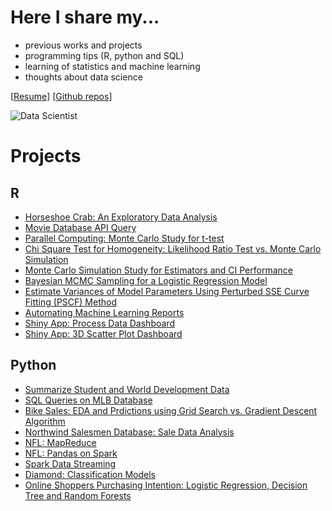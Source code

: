 # Here I share my...

- previous works and projects
- programming tips (R, python and SQL)
- learning of statistics and machine learning 
- thoughts about data science

[[Resume](https://profile.indeed.com/p/chienlanh-tkm9w32)] [[Github repos](https://github.com/chsueh2?tab=repositories)]

![Data Scientist](https://i.redd.it/p6va3hrtmvr71.jpg)

# Projects

## R

- [Horseshoe Crab: An Exploratory Data Analysis](https://github.com/chsueh2/Horseshoe_Crab_EDA)
- [Movie Database API Query](https://github.com/chsueh2/Movie_Database_API_Query)
- [Parallel Computing: Monte Carlo Study for t-test](https://github.com/chsueh2/Parallel_Computing)
- [Chi Square Test for Homogeneity: Likelihood Ratio Test vs. Monte Carlo Simulation](https://github.com/chsueh2/LRT_Chi_Square_Test)
- [Monte Carlo Simulation Study for Estimators and CI Performance](https://github.com/chsueh2/MonteCarlo_CI_Performance)
- [Bayesian MCMC Sampling for a Logistic Regression Model](https://github.com/chsueh2/MCMC_Sampling)
- [Estimate Variances of Model Parameters Using Perturbed SSE Curve Fitting (PSCF) Method](https://github.com/chsueh2/Estimate_Variances_PSCF)
- [Automating Machine Learning Reports](https://github.com/chsueh2/Automating_Modeling_Reports)
- [Shiny App: Process Data Dashboard](https://github.com/chsueh2/Process_Data_Dashboard)
- [Shiny App: 3D Scatter Plot Dashboard](https://github.com/chsueh2/3D_Scatter_Plot_Dashboard)

## Python

- [Summarize Student and World Development Data](https://github.com/chsueh2/Summarizing_Data)
- [SQL Queries on MLB Database](https://github.com/chsueh2/Querying_Database_MLB)
- [Bike Sales: EDA and Prdictions using Grid Search vs. Gradient Descent Algorithm](https://github.com/chsueh2/Grid_Search_GD)
- [Northwind Salesmen Database: Sale Data Analysis](https://github.com/chsueh2/Northwind_Salesmen_Database)
- [NFL: MapReduce](https://github.com/chsueh2/NFL_MapReduce)
- [NFL: Pandas on Spark](https://github.com/chsueh2/NFL_pandas-on-Spark)
- [Spark Data Streaming](https://github.com/chsueh2/PySpark_Streaming)
- [Diamond: Classification Models](https://github.com/chsueh2/Diamond)
- [Online Shoppers Purchasing Intention: Logistic Regression, Decision Tree and Random Forests](https://github.com/chsueh2/Online_Shoppers_Purchasing_Intention)






